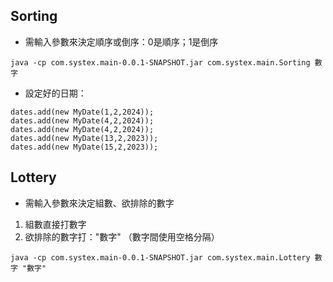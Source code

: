 ## Sorting
- 需輸入參數來決定順序或倒序：0是順序；1是倒序
```
java -cp com.systex.main-0.0.1-SNAPSHOT.jar com.systex.main.Sorting 數字
```
- 設定好的日期：
```
dates.add(new MyDate(1,2,2024));
dates.add(new MyDate(4,2,2024));
dates.add(new MyDate(4,2,2024));
dates.add(new MyDate(13,2,2023));
dates.add(new MyDate(15,2,2023));
```
## Lottery
- 需輸入參數來決定組數、欲排除的數字
1. 組數直接打數字
2. 欲排除的數字打："數字"
   （數字間使用空格分隔）
```
java -cp com.systex.main-0.0.1-SNAPSHOT.jar com.systex.main.Lottery 數字 "數字"
```
